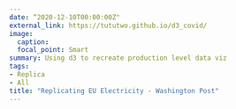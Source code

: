 ```yaml
---
date: “2020-12-10T00:00:00Z"
external_link: https://tututwo.github.io/d3_covid/
image:
  caption: 
  focal_point: Smart
summary: Using d3 to recreate production level data viz
tags:
- Replica
- All
title: "Replicating EU Electricity - Washington Post"
---
```


